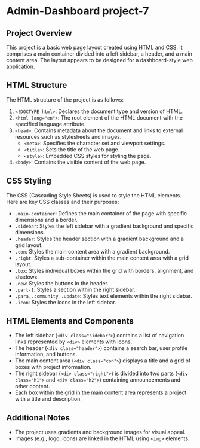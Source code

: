 # Admin-Dashboard project-7

## Project Overview
This project is a basic web page layout created using HTML and CSS. It comprises a main container divided into a left sidebar, a header, and a main content area. The layout appears to be designed for a dashboard-style web application.

## HTML Structure
The HTML structure of the project is as follows:

1. `<!DOCTYPE html>`: Declares the document type and version of HTML.
2. `<html lang="en">`: The root element of the HTML document with the specified language attribute.
3. `<head>`: Contains metadata about the document and links to external resources such as stylesheets and images.
   - `<meta>`: Specifies the character set and viewport settings.
   - `<title>`: Sets the title of the web page.
   - `<style>`: Embedded CSS styles for styling the page.
4. `<body>`: Contains the visible content of the web page.

## CSS Styling
The CSS (Cascading Style Sheets) is used to style the HTML elements. Here are key CSS classes and their purposes:

- `.main-container`: Defines the main container of the page with specific dimensions and a border.
- `.sidebar`: Styles the left sidebar with a gradient background and specific dimensions.
- `.header`: Styles the header section with a gradient background and a grid layout.
- `.con`: Styles the main content area with a gradient background.
- `.right`: Styles a sub-container within the main content area with a grid layout.
- `.box`: Styles individual boxes within the grid with borders, alignment, and shadows.
- `.new`: Styles the buttons in the header.
- `.part-1`: Styles a section within the right sidebar.
- `.para`, `.community`, `.update`: Styles text elements within the right sidebar.
- `.icon`: Styles the icons in the left sidebar.

## HTML Elements and Components
- The left sidebar (`<div class="sidebar">`) contains a list of navigation links represented by `<div>` elements with icons.
- The header (`<div class="header">`) contains a search bar, user profile information, and buttons.
- The main content area (`<div class="con">`) displays a title and a grid of boxes with project information.
- The right sidebar (`<div class="right">`) is divided into two parts (`<div class="h1">` and `<div class="h2">`) containing announcements and other content.
- Each box within the grid in the main content area represents a project with a title and description.

## Additional Notes
- The project uses gradients and background images for visual appeal.
- Images (e.g., logo, icons) are linked in the HTML using `<img>` elements.


